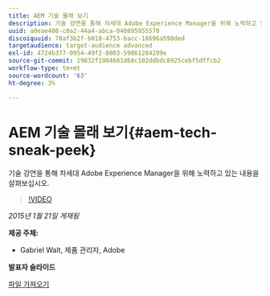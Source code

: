 ```yaml
---
title: AEM 기술 몰래 보기
description: 기술 강연을 통해 차세대 Adobe Experience Manager을 위해 노력하고 있는 내용을 살펴보십시오.
uuid: a0eae408-c0a2-44a4-abca-040895955570
discoiquuid: 78af3b2f-b010-4753-bacc-18696a598ded
targetaudience: target-audience advanced
exl-id: 4724b377-0954-49f2-8003-59861284209e
source-git-commit: 19832f1904681d68c102ddbdc8925cebf5dffcb2
workflow-type: tm+mt
source-wordcount: '63'
ht-degree: 3%

---
```


# AEM 기술 몰래 보기{#aem-tech-sneak-peek}

기술 강연을 통해 차세대 Adobe Experience Manager을 위해 노력하고 있는 내용을 살펴보십시오.

>[!VIDEO](https://video.tv.adobe.com/v/19384/?quality=9)

*2015년 1월 21일 게재됨*

**제공 주체:**

* Gabriel Walt, 제품 관리자, Adobe

**발표자 슬라이드**

[파일 가져오기](assets/aem-technical-sneak-peek.pdf)
<!--
[Get back to the Overview](https://helpx.adobe.com/experience-manager/kt/eseminars/gems/aem-index.html)
-->
